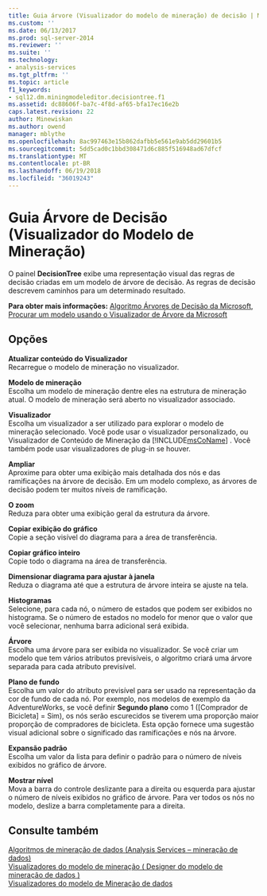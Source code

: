 ```yaml
---
title: Guia árvore (Visualizador do modelo de mineração) de decisão | Microsoft Docs
ms.custom: ''
ms.date: 06/13/2017
ms.prod: sql-server-2014
ms.reviewer: ''
ms.suite: ''
ms.technology:
- analysis-services
ms.tgt_pltfrm: ''
ms.topic: article
f1_keywords:
- sql12.dm.miningmodeleditor.decisiontree.f1
ms.assetid: dc88606f-ba7c-4f8d-af65-bfa17ec16e2b
caps.latest.revision: 22
author: Minewiskan
ms.author: owend
manager: mblythe
ms.openlocfilehash: 8ac997463e15b862dafbb5e561e9ab5dd29601b5
ms.sourcegitcommit: 5dd5cad0c1bbd308471d6c885f516948ad67dfcf
ms.translationtype: MT
ms.contentlocale: pt-BR
ms.lasthandoff: 06/19/2018
ms.locfileid: "36019243"
---
```

# <a name="decision-tree-tab-mining-model-viewer"></a>Guia Árvore de Decisão (Visualizador do Modelo de Mineração)
  O painel **DecisionTree** exibe uma representação visual das regras de decisão criadas em um modelo de árvore de decisão. As regras de decisão descrevem caminhos para um determinado resultado.  
  
 **Para obter mais informações:** [Algoritmo Árvores de Decisão da Microsoft](data-mining/microsoft-decision-trees-algorithm.md), [Procurar um modelo usando o Visualizador de Árvore da Microsoft](data-mining/browse-a-model-using-the-microsoft-tree-viewer.md)  
  
## <a name="options"></a>Opções  
 **Atualizar conteúdo do Visualizador**  
 Recarregue o modelo de mineração no visualizador.  
  
 **Modelo de mineração**  
 Escolha um modelo de mineração dentre eles na estrutura de mineração atual. O modelo de mineração será aberto no visualizador associado.  
  
 **Visualizador**  
 Escolha um visualizador a ser utilizado para explorar o modelo de mineração selecionado. Você pode usar o visualizador personalizado, ou Visualizador de Conteúdo de Mineração da [!INCLUDE[msCoName](../includes/msconame-md.md)] . Você também pode usar visualizadores de plug-in se houver.  
  
 **Ampliar**  
 Aproxime para obter uma exibição mais detalhada dos nós e das ramificações na árvore de decisão. Em um modelo complexo, as árvores de decisão podem ter muitos níveis de ramificação.  
  
 **O zoom**  
 Reduza para obter uma exibição geral da estrutura da árvore.  
  
 **Copiar exibição do gráfico**  
 Copie a seção visível do diagrama para a área de transferência.  
  
 **Copiar gráfico inteiro**  
 Copie todo o diagrama na área de transferência.  
  
 **Dimensionar diagrama para ajustar à janela**  
 Reduza o diagrama até que a estrutura de árvore inteira se ajuste na tela.  
  
 **Histogramas**  
 Selecione, para cada nó, o número de estados que podem ser exibidos no histograma. Se o número de estados no modelo for menor que o valor que você selecionar, nenhuma barra adicional será exibida.  
  
 **Árvore**  
 Escolha uma árvore para ser exibida no visualizador. Se você criar um modelo que tem vários atributos previsíveis, o algoritmo criará uma árvore separada para cada atributo previsível.  
  
 **Plano de fundo**  
 Escolha um valor do atributo previsível para ser usado na representação da cor de fundo de cada nó. Por exemplo, nos modelos de exemplo da AdventureWorks, se você definir **Segundo plano** como 1 ([Comprador de Bicicleta] = Sim), os nós serão escurecidos se tiverem uma proporção maior proporção de compradores de bicicleta. Esta opção fornece uma sugestão visual adicional sobre o significado das ramificações e nós na árvore.  
  
 **Expansão padrão**  
 Escolha um valor da lista para definir o padrão para o número de níveis exibidos no gráfico de árvore.  
  
 **Mostrar nível**  
 Mova a barra do controle deslizante para a direita ou esquerda para ajustar o número de níveis exibidos no gráfico de árvore. Para ver todos os nós no modelo, deslize a barra completamente para a direita.  
  
## <a name="see-also"></a>Consulte também  
 [Algoritmos de mineração de dados &#40;Analysis Services – mineração de dados&#41;](data-mining/data-mining-algorithms-analysis-services-data-mining.md)   
 [Visualizadores do modelo de mineração &#40; Designer do modelo de mineração de dados &#41;](mining-model-viewers-data-mining-model-designer.md)   
 [Visualizadores do modelo de Mineração de dados](data-mining/data-mining-model-viewers.md)  
  
  